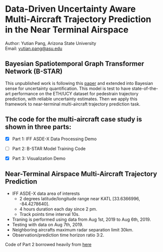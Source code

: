 # Data-Driven Uncertainty Aware Multi-Aircraft Trajectory Prediction in the Near Terminal Airspace 
Author: Yutian Pang, Arizona State University <br>
Email: yutian.pang@asu.edu

## Bayesian Spatiotemporal Graph Transformer Network (B-STAR)
This unpublished work is following this [paper](https://www.ecva.net/papers/eccv_2020/papers_ECCV/papers/123570494.pdf) and extended into Bayesian sense for uncertainty quantification. This model is test to have state-of-the-art performance on the ETH/UCY dataset for pedestrain trajectory prediction, with reliable uncertainty estimates. Then we apply this framework to near-terminal multi-aircraft trajectory prediction task. 


## The code for the multi-aircraft case study is shown in three parts:
- [x] Part 1: IFF ASDE-X Data Processing Demo
- [ ] Part 2: B-STAR Model Training Code
- [x] Part 3: Visualization Demo


## Near-Terminal Airspace Multi-Aircraft Trajectory Prediction 
- IFF ASDE-X data area of interests
  - 2 degrees latitude/longitude range near KATL [33.6366996, -84.4278640].
  - 4 hours duration each day since 2 pm.
  - Track points time interval 10s.
- Traning is performed using data from Aug 1st, 2019 to Aug 6th, 2019. 
- Testing with data on Aug 7th, 2019.
- Neighboring aircrafts maximum radar separation limit 30km. 
- Observation/prediction time horizon ratio 3:2.

Code of Part 2 borrowed heavily from [here](https://github.com/Majiker/STAR)
